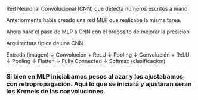 Red Neuronal Convolucional (CNN) que detecta números escritos a mano.

Anteriormente habia creado una red MLP que realizaba la misma tarea.

Ahora hare el paso de MLP a CNN con el proposito de mejorar la presición

Arquitectura típica de una CNN

Entrada (imagen) 
       ↓
Convolución + ReLU
       ↓
Pooling
       ↓
Convolución + ReLU
       ↓
Pooling
       ↓
Flatten
       ↓
Fully Connected
       ↓
Softmax (clasificación)

<h3>Si bien en MLP iniciabamos pesos al azar y los ajustabamos con retropropagación. Aqui lo que se iniciará y ajustaran seran los Kernels de las convoluciones.</h3>